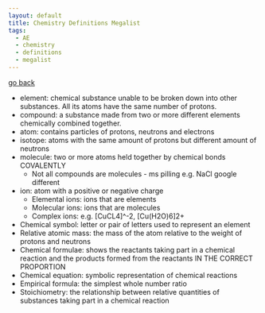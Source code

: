 ```yaml
---
layout: default
title: Chemistry Definitions Megalist
tags:
  - AE
  - chemistry
  - definitions
  - megalist
---
```


[go back](notes/AE/chemistry/chem.md)

- element: chemical substance unable to be broken down into other substances. All its atoms have the same number of protons.
- compound: a substance made from two or more different elements chemically combined together.
- atom: contains particles of protons, neutrons and electrons
- isotope: atoms with the same amount of protons but different amount of neutrons
- molecule: two or more atoms held together by chemical bonds COVALENTLY
  - Not all compounds are molecules - ms pilling e.g. NaCl google different
- ion: atom with a positive or negative charge
  - Elemental ions: ions that are elements
  - Molecular ions: ions that are molecules
  - Complex ions: e.g. [CuCL4]^-2, [Cu(H2O)6]2+
- Chemical symbol: letter or pair of letters used to represent an element
- Relative atomic mass: the mass of the atom relative to the weight of protons and neutrons
- Chemical formulae: shows the reactants taking part in a chemical reaction and the products formed from the reactants IN THE CORRECT PROPORTION
- Chemical equation: symbolic representation of chemical reactions
- Empirical formula: the simplest whole number ratio
- Stoichiometry: the relationship between relative quantities of substances taking part in a chemical reaction
